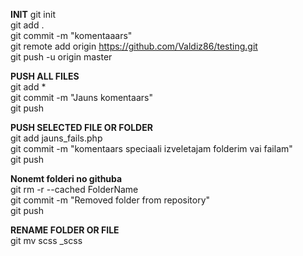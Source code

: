 
**INIT**
git init  
git add .  
git commit -m "komentaaars"  
git remote add origin https://github.com/Valdiz86/testing.git  
git push -u origin master  

**PUSH ALL FILES**  
git add *  
git commit -m "Jauns komentaars"  
git push  

**PUSH SELECTED FILE OR FOLDER**  
git add jauns_fails.php  
git commit -m "komentaars speciaali izveletajam folderim vai failam"  
git push  

**Nonemt folderi no githuba**  
git rm -r --cached FolderName  
git commit -m "Removed folder from repository"  
git push

**RENAME FOLDER OR FILE**  
git mv scss _scss  
